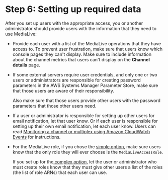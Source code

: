 # Step 6: Setting up required data<a name="setup-user-step-6"></a>

After you set up users with the appropriate access, you or another administrator should provide users with the information that they need to use MediaLive:
+ Provide each user with a list of the MediaLive operations that they have access to\. To prevent user frustration, make sure that users know which console pages they can't display\. Make sure to include information about the channel metrics that users can't display on the **Channel details** page\.
+ If some external servers require user credentials, and only one or two users or administrators are responsible for creating password parameters in the AWS Systems Manager Parameter Store, make sure that those users are aware of their responsibility\. 

  Also make sure that those users provide other users with the password parameters that those other users need\. 
+ If a user or administrator is responsible for setting up other users for email notification, let that user know\. Or if each user is responsible for setting up their own email notification, let each user know\. Users can read [Monitoring a channel or multiplex using Amazon CloudWatch Events](monitoring-via-cloudwatch.md) for instructions\.
+ For the MediaLive role, if you chose the [simple option](scenarios-for-medialive-role.md#about-simple-scenario), make sure users know that the only role they will ever choose is the `MediaLiveAccessRole`\.

  If you set up for the[ complex option](scenarios-for-medialive-role.md#about-complex-scenarios), let the user or administrator who must create roles know that they must give other users a list of the roles \(the list of role ARNs\) that each user can use\. 